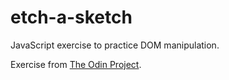 # etch-a-sketch

JavaScript exercise to practice DOM manipulation.

Exercise from [The Odin Project](https://www.theodinproject.com/courses/web-development-101/lessons/dom-manipulation?ref=lnav).

